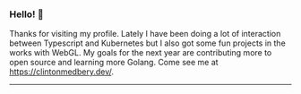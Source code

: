 ### Hello! 👋

Thanks for visiting my profile. Lately I have been doing a lot of interaction between Typescript and Kubernetes but I also got some fun projects in the works with WebGL. My goals for the next year are contributing more to open source and learning more Golang. Come see me at https://clintonmedbery.dev/.

-----

<!--
**clintonmedbery/clintonmedbery** is a ✨ _special_ ✨ repository because its `README.md` (this file) appears on your GitHub profile.

Here are some ideas to get you started:

- 🔭 I’m currently working on ...
- 🌱 I’m currently learning ...
- 👯 I’m looking to collaborate on ...
- 🤔 I’m looking for help with ...
- 💬 Ask me about ...
- 📫 How to reach me: ...
- 😄 Pronouns: ...
- ⚡ Fun fact: ...
-->
